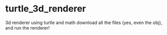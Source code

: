 # turtle_3d_renderer
3d renderer using turtle and math
download all the files (yes, even the obj), and run the renderer!
